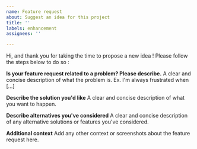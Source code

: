 ```yaml
---
name: Feature request
about: Suggest an idea for this project
title: ''
labels: enhancement
assignees: ''

---
```


Hi, and thank you for taking the time to propose a new idea !
Please follow the steps below to do so :

**Is your feature request related to a problem? Please describe.**
A clear and concise description of what the problem is. Ex. I'm always frustrated when [...]

**Describe the solution you'd like**
A clear and concise description of what you want to happen.

**Describe alternatives you've considered**
A clear and concise description of any alternative solutions or features you've considered.

**Additional context**
Add any other context or screenshots about the feature request here.
